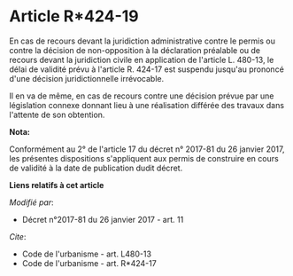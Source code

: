 # Article R*424-19

En cas de recours devant la juridiction administrative contre le permis ou contre la décision de non-opposition à la
déclaration préalable ou de recours devant la juridiction civile en application de l'article L. 480-13, le délai de validité
prévu à l'article R. 424-17 est suspendu jusqu'au prononcé d'une décision juridictionnelle irrévocable. 

Il en va de même, en cas de recours contre une décision prévue par une législation connexe donnant lieu à une réalisation
différée des travaux dans l'attente de son obtention.

**Nota:**

Conformément au 2° de l'article 17 du décret n° 2017-81 du 26 janvier 2017, les présentes dispositions s'appliquent aux
permis de construire en cours de validité à la date de publication dudit décret.

**Liens relatifs à cet article**

_Modifié par_:

  - Décret n°2017-81 du 26 janvier 2017 - art. 11

_Cite_:

  - Code de l'urbanisme - art. L480-13
  - Code de l'urbanisme - art. R*424-17
